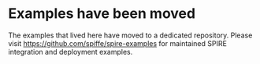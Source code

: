 # Examples have been moved

The examples that lived here have moved to a dedicated repository. Please visit <https://github.com/spiffe/spire-examples> for maintained SPIRE integration and deployment examples.
